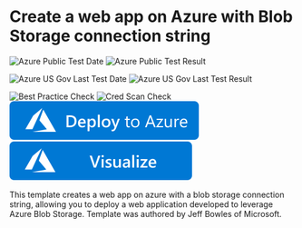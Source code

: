 # Create a web app on Azure with Blob Storage connection string 

![Azure Public Test Date](https://azurequickstartsservice.blob.core.windows.net/badges/201-web-app-blob-connection/PublicLastTestDate.svg)
![Azure Public Test Result](https://azurequickstartsservice.blob.core.windows.net/badges/201-web-app-blob-connection/PublicDeployment.svg)

![Azure US Gov Last Test Date](https://azurequickstartsservice.blob.core.windows.net/badges/201-web-app-blob-connection/FairfaxLastTestDate.svg)
![Azure US Gov Last Test Result](https://azurequickstartsservice.blob.core.windows.net/badges/201-web-app-blob-connection/FairfaxDeployment.svg)

![Best Practice Check](https://azurequickstartsservice.blob.core.windows.net/badges/201-web-app-blob-connection/BestPracticeResult.svg)
![Cred Scan Check](https://azurequickstartsservice.blob.core.windows.net/badges/201-web-app-blob-connection/CredScanResult.svg)
[![Deploy To Azure](https://raw.githubusercontent.com/Azure/azure-quickstart-templates/master/1-CONTRIBUTION-GUIDE/images/deploytoazure.svg?sanitize=true)]("https://portal.azure.com/#create/Microsoft.Template/uri/https%3A%2F%2Fraw.githubusercontent.com%2FAzure%2Fazure-quickstart-templates%2Fmaster%2F201-web-app-blob-connection%2Fazuredeploy.json")  [![Visualize](https://raw.githubusercontent.com/Azure/azure-quickstart-templates/master/1-CONTRIBUTION-GUIDE/images/visualizebutton.svg?sanitize=true)]("http://armviz.io/#/?load=https%3A%2F%2Fraw.githubusercontent.com%2FAzure%2Fazure-quickstart-templates%2Fmaster%2F201-web-app-blob-connection%2Fazuredeploy.json")
    


    


This template creates a web app on azure with a blob storage connection string, allowing you to deploy a web application developed to leverage Azure Blob Storage. Template was authored by Jeff Bowles of Microsoft. 

